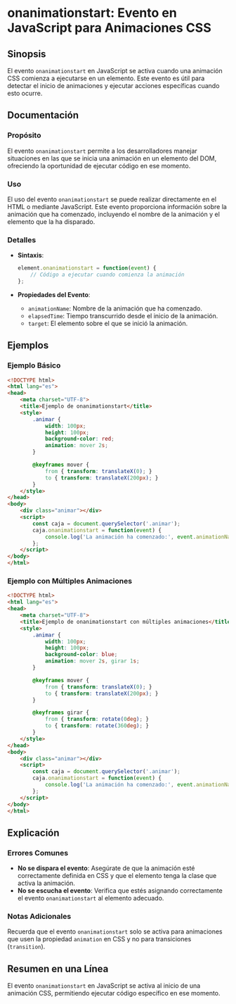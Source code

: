 <!--
Meta Description: # onanimationstart: Evento en JavaScript para Animaciones CSS ## Sinopsis El evento `onanimationstart` en JavaScript se activa cuando una animación CS...
Meta Keywords: animación, onanimationstart, evento, que, html
-->

# onanimationstart: Evento en JavaScript para Animaciones CSS

## Sinopsis
El evento `onanimationstart` en JavaScript se activa cuando una animación CSS comienza a ejecutarse en un elemento. Este evento es útil para detectar el inicio de animaciones y ejecutar acciones específicas cuando esto ocurre.

## Documentación
### Propósito
El evento `onanimationstart` permite a los desarrolladores manejar situaciones en las que se inicia una animación en un elemento del DOM, ofreciendo la oportunidad de ejecutar código en ese momento.

### Uso
El uso del evento `onanimationstart` se puede realizar directamente en el HTML o mediante JavaScript. Este evento proporciona información sobre la animación que ha comenzado, incluyendo el nombre de la animación y el elemento que la ha disparado.

### Detalles
- **Sintaxis**: 
  ```javascript
  element.onanimationstart = function(event) {
      // Código a ejecutar cuando comienza la animación
  };
  ```

- **Propiedades del Evento**:
  - `animationName`: Nombre de la animación que ha comenzado.
  - `elapsedTime`: Tiempo transcurrido desde el inicio de la animación.
  - `target`: El elemento sobre el que se inició la animación.

## Ejemplos
### Ejemplo Básico
```html
<!DOCTYPE html>
<html lang="es">
<head>
    <meta charset="UTF-8">
    <title>Ejemplo de onanimationstart</title>
    <style>
        .animar {
            width: 100px;
            height: 100px;
            background-color: red;
            animation: mover 2s;
        }

        @keyframes mover {
            from { transform: translateX(0); }
            to { transform: translateX(200px); }
        }
    </style>
</head>
<body>
    <div class="animar"></div>
    <script>
        const caja = document.querySelector('.animar');
        caja.onanimationstart = function(event) {
            console.log('La animación ha comenzado:', event.animationName);
        };
    </script>
</body>
</html>
```

### Ejemplo con Múltiples Animaciones
```html
<!DOCTYPE html>
<html lang="es">
<head>
    <meta charset="UTF-8">
    <title>Ejemplo de onanimationstart con múltiples animaciones</title>
    <style>
        .animar {
            width: 100px;
            height: 100px;
            background-color: blue;
            animation: mover 2s, girar 1s;
        }

        @keyframes mover {
            from { transform: translateX(0); }
            to { transform: translateX(200px); }
        }

        @keyframes girar {
            from { transform: rotate(0deg); }
            to { transform: rotate(360deg); }
        }
    </style>
</head>
<body>
    <div class="animar"></div>
    <script>
        const caja = document.querySelector('.animar');
        caja.onanimationstart = function(event) {
            console.log('La animación ha comenzado:', event.animationName);
        };
    </script>
</body>
</html>
```

## Explicación
### Errores Comunes
- **No se dispara el evento**: Asegúrate de que la animación esté correctamente definida en CSS y que el elemento tenga la clase que activa la animación.
- **No se escucha el evento**: Verifica que estés asignando correctamente el evento `onanimationstart` al elemento adecuado.

### Notas Adicionales
Recuerda que el evento `onanimationstart` solo se activa para animaciones que usen la propiedad `animation` en CSS y no para transiciones (`transition`).

## Resumen en una Línea
El evento `onanimationstart` en JavaScript se activa al inicio de una animación CSS, permitiendo ejecutar código específico en ese momento.